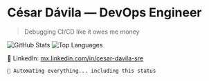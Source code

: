 # César Dávila — DevOps Engineer


> Debugging CI/CD like it owes me money

![GitHub Stats](https://github-readme-stats.vercel.app/api?username=csrdavila&show_icons=true&theme=radical)
![Top Languages](https://github-readme-stats.vercel.app/api/top-langs/?username=csrdavila&layout=compact&theme=radical)

🔗 LinkedIn: [mx.linkedin.com/in/cesar-davila-sre](https://mx.linkedin.com/in/cesar-davila-sre)

`🔄 Automating everything... including this status` 
